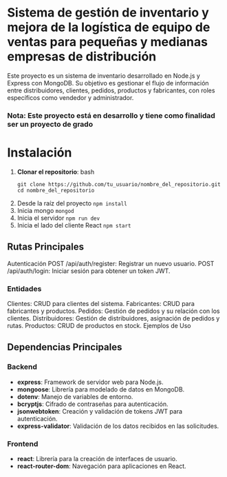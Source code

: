 # Sistema de gestión de inventario y mejora de la logística de equipo de ventas para pequeñas y medianas empresas de distribución
Este proyecto es un sistema de inventario desarrollado en Node.js y Express con MongoDB. Su objetivo es gestionar el flujo de información entre distribuidores, clientes, pedidos, productos y fabricantes, con roles específicos como vendedor y administrador.

### Nota: Este proyecto está en desarrollo y tiene como finalidad ser un proyecto de grado

# Instalación
1. **Clonar el repositorio**:
   bash
   ```
   git clone https://github.com/tu_usuario/nombre_del_repositorio.git
   cd nombre_del_repositorio
   ```
2. Desde la raíz del proyecto
   ```npm install```
3. Inicia mongo
   ```mongod```
4. Inicia el servidor
   ```npm run dev```
5. Inicia el lado del cliente React
   ```npm start```

## Rutas Principales
Autenticación
POST /api/auth/register: Registrar un nuevo usuario.
POST /api/auth/login: Iniciar sesión para obtener un token JWT.

### Entidades
Clientes: CRUD para clientes del sistema.
Fabricantes: CRUD para fabricantes y productos.
Pedidos: Gestión de pedidos y su relación con los clientes.
Distribuidores: Gestión de distribuidores, asignación de pedidos y rutas.
Productos: CRUD de productos en stock.
Ejemplos de Uso

## Dependencias Principales
### Backend

- **express**: Framework de servidor web para Node.js.
- **mongoose**: Librería para modelado de datos en MongoDB.
- **dotenv**: Manejo de variables de entorno.
- **bcryptjs**: Cifrado de contraseñas para autenticación.
- **jsonwebtoken**: Creación y validación de tokens JWT para autenticación.
- **express-validator**: Validación de los datos recibidos en las solicitudes.

### Frontend

- **react**: Librería para la creación de interfaces de usuario.
- **react-router-dom**: Navegación para aplicaciones en React.
